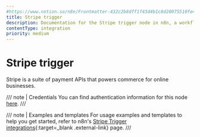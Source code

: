 ```yaml
---
#https://www.notion.so/n8n/Frontmatter-432c2b8dff1f43d4b1c8d20075510fe4
title: Stripe trigger
description: Documentation for the Stripe trigger node in n8n, a workflow automation platform. Includes details of operations and configuration, and links to examples and credentials information.
contentType: integration
priority: medium
---
```


# Stripe trigger

Stripe is a suite of payment APIs that powers commerce for online businesses.

/// note | Credentials
You can find authentication information for this node [here](/integrations/builtin/credentials/stripe/).
///

///  note  | Examples and templates
For usage examples and templates to help you get started, refer to n8n's [Stripe Trigger integrations](https://n8n.io/integrations/stripe-trigger/){:target=_blank .external-link} page.
///
